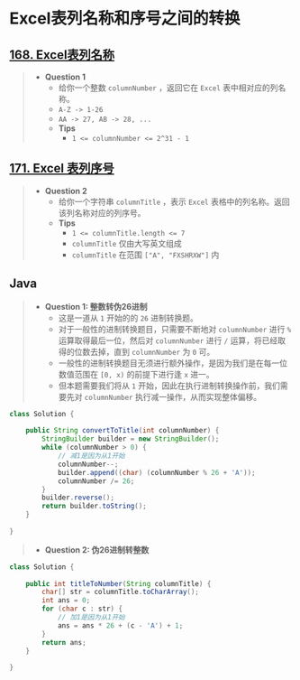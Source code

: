 # Excel表列名称和序号之间的转换

## [168. Excel表列名称](https://leetcode.cn/problems/excel-sheet-column-title/)

> - **Question 1**
>   - 给你一个整数 `columnNumber` ，返回它在 `Excel` 表中相对应的列名称。
>   - `A-Z -> 1-26`
>   - `AA -> 27, AB -> 28, ...`
>   - **Tips**
>     - `1 <= columnNumber <= 2^31 - 1`

## [171. Excel 表列序号](https://leetcode.cn/problems/excel-sheet-column-number/)

> - **Question 2**
>   - 给你一个字符串 `columnTitle` ，表示 `Excel` 表格中的列名称。返回该列名称对应的列序号。
>   - **Tips**
>     - `1 <= columnTitle.length <= 7`
>     - `columnTitle` 仅由大写英文组成
>     - `columnTitle` 在范围 `["A", "FXSHRXW"]` 内

## Java

> - **Question 1: 整数转伪26进制**
>   - 这是一道从 `1` 开始的的 `26` 进制转换题。
>   - 对于一般性的进制转换题目，只需要不断地对 `columnNumber` 进行 `%` 运算取得最后一位，然后对 `columnNumber` 进行 `/` 运算，将已经取得的位数去掉，直到 `columnNumber` 为 `0` 可。
>   - 一般性的进制转换题目无须进行额外操作，是因为我们是在每一位数值范围在 `[0, x)` 的前提下进行逢 `x` 进一。
>   - 但本题需要我们将从 `1` 开始，因此在执行进制转换操作前，我们需要先对 `columnNumber` 执行减一操作，从而实现整体偏移。

```java
class Solution {
    
    public String convertToTitle(int columnNumber) {
        StringBuilder builder = new StringBuilder();
        while (columnNumber > 0) {
            // 减1是因为从1开始
            columnNumber--;
            builder.append((char) (columnNumber % 26 + 'A'));
            columnNumber /= 26;
        }
        builder.reverse();
        return builder.toString();
    }
    
}
```

> - **Question 2: 伪26进制转整数**

```java
class Solution {
    
    public int titleToNumber(String columnTitle) {
        char[] str = columnTitle.toCharArray();
        int ans = 0;
        for (char c : str) {
            // 加1是因为从1开始
            ans = ans * 26 + (c - 'A') + 1;
        }
        return ans;
    }
    
}
```
